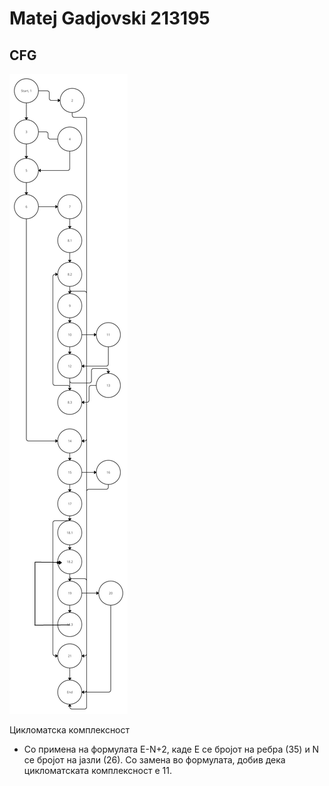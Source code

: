 # Matej Gadjovski 213195
## CFG

![CFG_Labs2](https://github.com/MatejGadjo/SI_2023_lab2_213195/blob/master/CFG_lab2.jpg)

Цикломатска комплексност
- Со примена на формулата Е-N+2, каде Е се бројот на ребра (35) и N се бројот на јазли (26). Со замена во формулата, добив дека цикломатската комплексност е 11.
